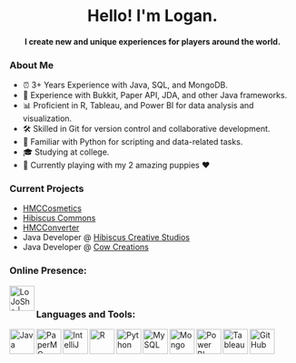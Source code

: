 <h1 align="center"> Hello! I'm Logan. </h1>
<h4 align="center"> I create new and unique experiences for players around the world. </h4>

### About Me

- ⏰ 3+ Years Experience with Java, SQL, and MongoDB.
- 🎁 Experience with Bukkit, Paper API, JDA, and other Java frameworks.
- 📊 Proficient in R, Tableau, and Power BI for data analysis and visualization.
- 🛠️ Skilled in Git for version control and collaborative development.
- 🐍 Familiar with Python for scripting and data-related tasks.
- 🎓 Studying at college.
- 🎨 Currently playing with my 2 amazing puppies ❤️ 

### Current Projects

- [HMCCosmetics](https://github.com/HibiscusMC/HMCCosmetics)
- [Hibiscus Commons](https://github.com/HibiscusMC/HibiscusCommons)
- [HMCConverter](https://github.com/HibiscusMC/HMCCConverter)
- Java Developer @ [Hibiscus Creative Studios](https://github.com/HibiscusMC)
- Java Developer @ [Cow Creations](https://store.wildwoodsmp.com/)

### Online Presence:
[<img align="left" alt="LoJoSho | Discord" width="44px" src="https://cdn4.iconfinder.com/data/icons/logos-and-brands/512/91_Discord_logo_logos-512.png" />](https://discord.gg/tn8M5CEBat)

<br>

### Languages and Tools:
[<img align="left" alt="Java" width="44px" src="https://img.icons8.com/color/452/java-coffee-cup-logo--v1.png" />](#)
[<img align="left" alt="PaperMC" width="44px" src="https://forums.papermc.io/data/assets/logo/logo-nwm-250.png" />](#)
[<img align="left" alt="IntelliJ" width="44px" src="https://upload.wikimedia.org/wikipedia/commons/thumb/9/9c/IntelliJ_IDEA_Icon.svg/1200px-IntelliJ_IDEA_Icon.svg.png" />](#)
[<img align="left" alt="R" width="44px" src="https://img.icons8.com/?size=100&id=CLvQeiwFpit4&format=png&color=000000" />](#)
[<img align="left" alt="Python" width="44px" src="https://img.icons8.com/?size=100&id=13441&format=png&color=000000" />](#)
[<img align="left" alt="MySQL" width="44px" src="https://blog.sqlbackupandftp.com/wp-content/uploads/2015/01/mysql-logo_2800x2800_pixels1.png" />](#)
[<img align="left" alt="Mongo" width="44px" src="https://img.icons8.com/?size=100&id=74402&format=png&color=000000" />](#)
[<img align="left" alt="Power BI" width="44px" src="https://img.icons8.com/?size=100&id=Ny0t2MYrJ70p&format=png&color=000000" />](#)
[<img align="left" alt="Tableau" width="44px" src="https://img.icons8.com/?size=100&id=9Kvi1p1F0tUo&format=png&color=000000" />](#)
[<img align="left" alt="GitHub" width="44px" src="https://img.icons8.com/?size=100&id=3tC9EQumUAuq&format=png&color=000000" />](#)

